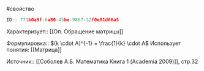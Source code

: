 #свойство

```javascript
ID:: 771b0a9f-6a80-45be-9867-32f0e81d66a5
```

Характеризует:: [[Оп. Обращение матрицы]]

Формулировка:: $(k \cdot A)^{-1} = \frac{1}{k} \cdot A$
Использует понятия: [[Матрица]]


Источник:: [[Соболев А.Б. Математика Книга 1 (Academia 2009)]], стр.32